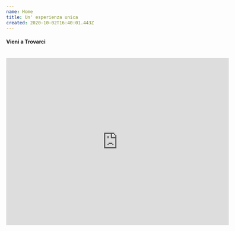 ```yaml
---
name: Home
title: Un' esperienza unica
created: 2020-10-02T16:40:01.443Z
---
```


<div className="intro">
<h4>Vieni a Trovarci</h4>
<br/>
<center>
<iframe src="https://www.google.com/maps/embed?pb=!1m18!1m12!1m3!1d5938.823444758349!2d14.48924885800133!3d41.90550710736917!2m3!1f0!2f0!3f0!3m2!1i1024!2i768!4f13.1!3m3!1m2!1s0x13309289113a3315%3A0xaa93966b06778218!2s66050%20Fraine%20Province%20of%20Chieti!5e0!3m2!1sen!2sit!4v1607023766322!5m2!1sen!2sit" width="600" height="450" frameBorder="0" allowFullScreen="" aria-hidden="false" tabIndex="0"></iframe></center><br/>
<br/>
</div>
